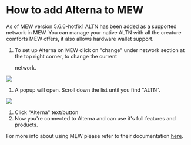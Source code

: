 # How to add Alterna to MEW

As of MEW version 5.6.6-hotfix1 ALTN has been added as a supported network in MEW. You can manage your native ALTN with all the creature comforts MEW offers, it also allows hardware wallet support.

1. To set up Alterna on MEW click on "change" under network section at the top right corner, to change the current 

   network.

![](https://github.com/fuseio/docs/tree/ad5158afdcedc7ce1ca0e544a34919e024a0ed03/.gitbook/assets/MEW_1.png)

1. A popup will open. Scroll down the list until you find "ALTN".

![](https://github.com/fuseio/docs/tree/ad5158afdcedc7ce1ca0e544a34919e024a0ed03/.gitbook/assets/MEW_2.png)

1. Click "Alterna" text/button
2. Now you're connected to Alterna and can use it's full features and products.

For more info about using MEW please refer to their documentation [here](https://kb.myetherwallet.com/).

